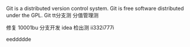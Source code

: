 Git is a distributed version control system.
Git is free software distributed under the GPL.
Git tt分支测 分值管理测

修复 10001bu
分支开发
idea 检出测
ii332i777i


eeddddde
